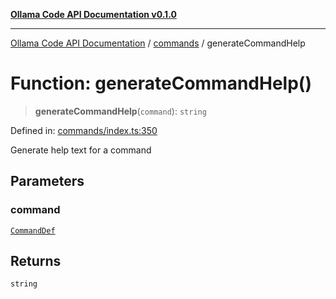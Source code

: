 [**Ollama Code API Documentation v0.1.0**](../../README.md)

***

[Ollama Code API Documentation](../../modules.md) / [commands](../README.md) / generateCommandHelp

# Function: generateCommandHelp()

> **generateCommandHelp**(`command`): `string`

Defined in: [commands/index.ts:350](https://github.com/erichchampion/ollama-code/blob/5fa5a402f1434a41b466cfc71ab6d619028efab2/ollama-code/src/commands/index.ts#L350)

Generate help text for a command

## Parameters

### command

[`CommandDef`](../interfaces/CommandDef.md)

## Returns

`string`
